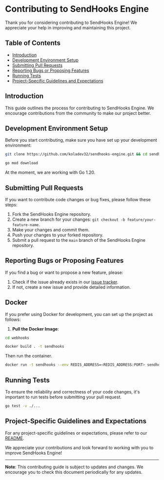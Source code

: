 # Contributing to SendHooks Engine

Thank you for considering contributing to SendHooks Engine! We appreciate your help in improving and maintaining this project.

## Table of Contents

- [Introduction](#introduction)
- [Development Environment Setup](#development-environment-setup)
- [Submitting Pull Requests](#submitting-pull-requests)
- [Reporting Bugs or Proposing Features](#reporting-bugs-or-proposing-features)
- [Running Tests](#running-tests)
- [Project-Specific Guidelines and Expectations](#project-specific-guidelines-and-expectations)

## Introduction

This guide outlines the process for contributing to SendHooks Engine. We encourage contributions from the community to make our project better.

## Development Environment Setup

Before you start contributing, make sure you have set up your development environment:

```bash
git clone https://github.com/koladev32/sendhooks-engine.git && cd sendhooks-engine

go mod download
```

At the moment, we are working with Go 1.20.

## Submitting Pull Requests

If you want to contribute code changes or bug fixes, please follow these steps:

1. Fork the SendHooks Engine repository.
2. Create a new branch for your changes: `git checkout -b feature/your-feature-name`.
3. Make your changes and commit them.
4. Push your changes to your forked repository.
5. Submit a pull request to the `main` branch of the SendHooks Engine repository.

## Reporting Bugs or Proposing Features

If you find a bug or want to propose a new feature, please:

1. Check if the issue already exists in our [issue tracker](https://github.com/koladev32/sendhooks-engine/issues).
2. If not, create a new issue and provide detailed information.

## Docker

If you prefer using Docker for development, you can set up the project as follows:

1. **Pull the Docker Image**:

```bash
cd webhooks

docker build . -t sendhooks
```

Then run the container.

```bash
docker run -t sendhooks --env REDIS_ADDRESS=<REDIS_ADDRESS:PORT> sendhooks
```

## Running Tests

To ensure the reliability and correctness of your code changes, it's important to run tests before submitting your pull request.

```bash
go test -v ./...
```

## Project-Specific Guidelines and Expectations

For any project-specific guidelines or expectations, please refer to our [README](https://github.com/koladev32/sendhooks-engine/blob/main/README.md).

We appreciate your contributions and look forward to working with you to improve SendHooks Engine!

---
**Note**: This contributing guide is subject to updates and changes. We encourage you to check this document periodically for any updates.
